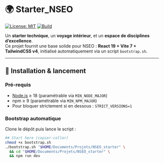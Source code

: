 # 🌍 Starter_NSEO

[![License: MIT](https://img.shields.io/badge/License-MIT-green.svg)](LICENSE)
[![Build](https://github.com/FleuryIO/Starter_NSEO/actions/workflows/ci.yml/badge.svg)](https://github.com/FleuryIO/Starter_NSEO/actions)

Un **starter technique**, un **voyage intérieur**, et un **espace de disciplines d’excellence**.  
Ce projet fournit une base solide pour NSEO : **React 19 + Vite 7 + TailwindCSS v4**, initialisé automatiquement via un script `bootstrap.sh`.

---

## 🚀 Installation & lancement

### Pré-requis
- [Node.js](https://nodejs.org/) ≥ 18 (paramétrable via `MIN_NODE_MAJOR`)
- npm ≥ 9 (paramétrable via `MIN_NPM_MAJOR`)
- Pour bloquer strictement si en dessous : `STRICT_VERSIONS=1`

### Bootstrap automatique
Clone le dépôt puis lance le script :

```bash
## Start here (copier-coller)
chmod +x bootstrap.sh
./bootstrap.sh "$HOME/Documents/Projets/NSEO_starter" \
  && cd "$HOME/Documents/Projets/NSEO_starter" \
  && npm run dev
